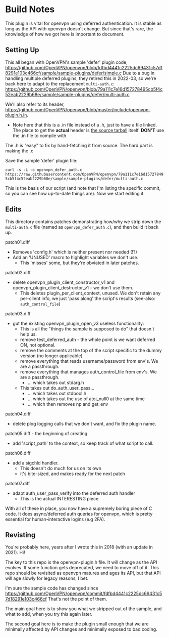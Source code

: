# Build Notes

This plugin is vital for openvpn using deferred authentication.  It is stable as long as the API with openvpn doesn't change.  But since that's rare, the knowledge of how we got here is important to document.

Setting Up
---
This all began with OpenVPN's sample 'defer' plugin code, <https://github.com/OpenVPN/openvpn/blob/fdfbd4441c2225dc69431c57d18291e103c466cf/sample/sample-plugins/defer/simple.c>
Due to a bug in handling multiple deferred plugins, they retired this in 2022-03, so we're back here to adapt to the replacement ```multi-auth.c```:
<https://github.com/OpenVPN/openvpn/blob/79a111c7e16d157278495cb5f4c52eab2229b68e/sample/sample-plugins/defer/multi-auth.c>

We'll also refer to its header, <https://github.com/OpenVPN/openvpn/blob/master/include/openvpn-plugin.h.in>.
* Note here that this is a .in file instead of a .h, just to have a file linked.  The place to get the __actual__ header is [the source tarball](https://openvpn.net/community-downloads/) itself.  __DON'T__ use the .in file to compile with.

The .h is "easy" to fix by hand-fetching it from source.  The hard part is making the .c

Save the sample 'defer' plugin file:

```curl -s -L -o openvpn_defer_auth.c https://raw.githubusercontent.com/OpenVPN/openvpn/79a111c7e16d157278495cb5f4c52eab2229b68e/sample/sample-plugins/defer/multi-auth.c```

This is the basis of our script (and note that I'm listing the specific commit, so you can see how up-to-date things are).  Now we start editing it.

Edits
---

This directory contains patches demonstrating how/why we strip down the ```multi-auth.c``` file (named as ```openvpn_defer_auth.c```), and then build it back up.

patch01.diff
* Removes 'config.h' which is neither present nor needed (!?)
* Add an 'UNUSED' macro to highlight variables we don't use.
  * This 'misses' some, but they're obviated in later patches.

patch02.diff
* delete openvpn_plugin_client_constructor_v1 and openvpn_plugin_client_destructor_v1 - we don't use them.
  * This deletes plugin_per_client_context, unused.  We don't retain any per-client info, we just 'pass along' the script's results (see-also: ```auth_control_file```)

patch03.diff
* gut the existing openvpn_plugin_open_v3 useless functionality:
  * This is all the "things the sample is supposed to do" that doesn't help us.
  * remove test_deferred_auth - the whole point is we want deferred ON, not optional.
  * remove the comments at the top of the script specific to the dummy version (no longer applicable)
  * remove everything that reads username/password from env's.  We are a passthrough.
  * remove everything that manages auth_control_file from env's.  We are a passthrough.
    * ... which takes out stdarg.h
  * This takes out do_auth_user_pass...
    * ... which takes out stdbool.h
    * ... which takes out the use of atoi_null0 at the same time
    * ... which then removes np and get_env

patch04.diff
* delete plog logging calls that we don't want, and fix the plugin name.

patch05.diff  -  the beginning of creating
* add 'script_path' to the context, so keep track of what script to call.

patch06.diff
* add a sigchld handler.
  * This doesn't do much for us on its own
  * it's bite-sized, and makes ready for the next patch

patch07.diff
* adapt auth_user_pass_verify into the deferred auth handler
  * This is the actual INTERESTING piece.

With all of these in place, you now have a supremely boring piece of C code.  It does async/deferred auth queries for openvpn, which is pretty essential for human-interactive logins (e.g 2FA).

Revisting
---
You're probably here, years after I wrote this in 2018 (with an update in 2021).  Hi!

The key to this repo is the openvpn-plugin.h file.  It will change as the API evolves.  If some function gets deprecated, we need to move off of it.  This repo should be revisited as openvpn matures and ages its API, but that API will age slowly for legacy reasons, I bet.

I'm sure the sample code has changed since https://github.com/OpenVPN/openvpn/commit/fdfbd4441c2225dc69431c57d18291e103c466cf  That's not the point of them.

The main goal here is to show you what we stripped out of the sample, and what to add, when you try this again later.

The second goal here is to make the plugin small enough that we are minimally affected by API changes and minimally exposed to bad coding.
